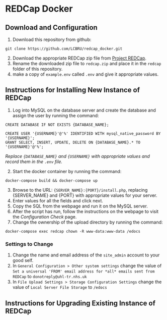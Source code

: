 # REDCap Docker

## Download and Configuration

1. Download this repository from github:

```
git clone https://github.com/LCBRU/redcap_docker.git
```

2. Download the appropriate REDCap zip file from [Project REDCap](https://community.projectredcap.org/index.html).
3. Rename the downloaded zip file to `redcap.zip` and place it in the `redcap` folder of this repository.
3. make a copy of `example.env` called `.env` and give it appropriate values.

## Instructions for Installing New Instance of REDCap

1. Log into MySQL on the database server and create the database and assign the user by running the command:

```
CREATE DATABASE IF NOT EXISTS {DATABASE_NAME};

CREATE USER '{USERNAME}'@'%' IDENTIFIED WITH mysql_native_password BY '{USERNAME}';
GRANT SELECT, INSERT, UPDATE, DELETE ON {DATABASE_NAME}.* TO '{USERNAME}'@'%';
```

*Replace `{DATABASE_NAME}` and `{USERNAME}` with appropriate values and record them in the `.env` file.*

2. Start the docker container by running the command:

```
docker-compose build && docker-compose up
```

3. Browse to the URL: `{SERVER_NAME}:{PORT}/install.php`, replacing {SERVER_NAME} and {PORT} with appropriate values for your server.
4. Enter values for all the fields and click next.
5. Copy the SQL from the webpage and run it on the MySQL server.
6. After the script has run, follow the instructions on the webpage to visit the *Configuration Check* page.
7. Change the ownership of the upload directory by running the command:

```
docker-compose exec redcap chown -R www-data:www-data /edocs
```

### Settings to Change

1. Change the name and email address of the `site_admin` account to your good self.
2. In `General Configuration > Other system settings` change the value of `Set a universal 'FROM' email address for *all* emails sent from REDCap` to `donotreply@uhl-tr.nhs.uk`
3. In `File Upload Settings > Storage Configuration Settings` change the value of `Local Server File Storage` to `/edocs`

## Instructions for Upgrading Existing Instance of REDCap


